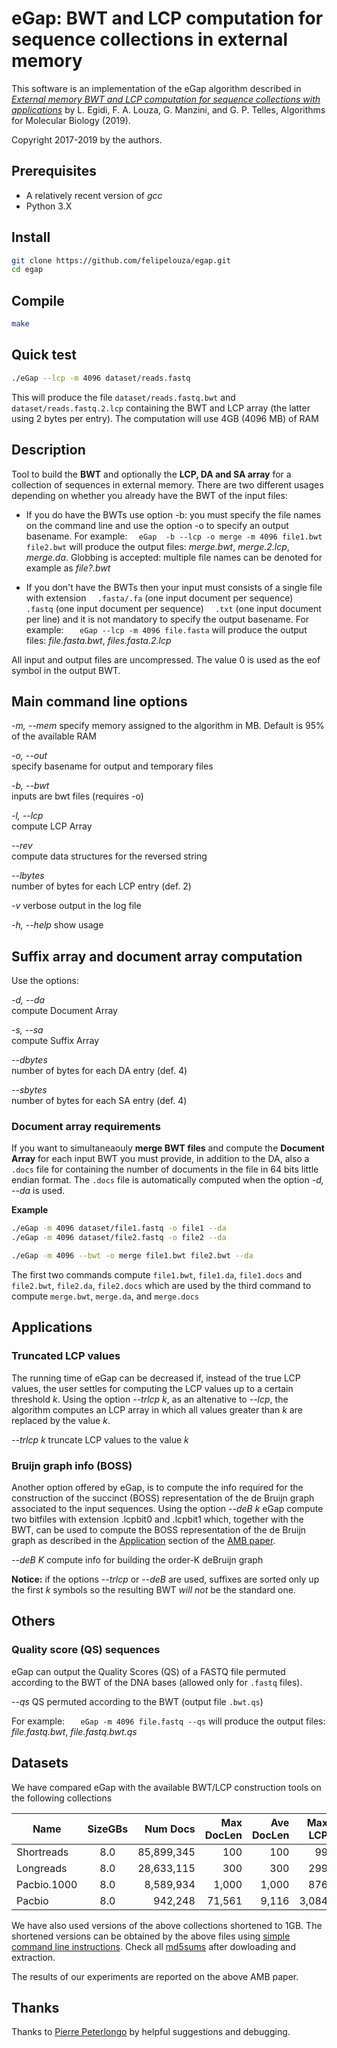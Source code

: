 # eGap: BWT and LCP computation for sequence collections in external memory

This software is an implementation of the eGap algorithm described in 
[*External memory BWT and LCP computation for sequence collections with 
applications*](https://doi.org/10.1186/s13015-019-0140-0) by
L. Egidi, F. A. Louza, G. Manzini, and G. P. Telles, Algorithms for 
Molecular Biology (2019).

Copyright 2017-2019 by the authors. 


## Prerequisites

* A relatively recent version of *gcc*
* Python 3.X


## Install

```sh
git clone https://github.com/felipelouza/egap.git
cd egap
```

## Compile

```sh
make 
```

## Quick test

```sh
./eGap --lcp -m 4096 dataset/reads.fastq
```

This will produce the file `dataset/reads.fastq.bwt` and `dataset/reads.fastq.2.lcp` containing the BWT and LCP array (the latter using 2 bytes per entry). The computation will use 4GB (4096 MB) of RAM


## Description

Tool to build the **BWT** and optionally the **LCP, DA and SA array** for a collection  of sequences in external memory. There are two different usages depending on whether you already have the BWT of the input files:

* If you do have the BWTs use option -b: you must specify the file names on the command line  and use the option -o to specify an output basename. 
For example:
 `  eGap  -b --lcp -o merge -m 4096 file1.bwt file2.bwt`
will produce the output files: *merge.bwt*, *merge.2.lcp*, *merge.da*. Globbing is accepted: multiple file names can be denoted for example as *file?.bwt*
 
* If you don't have the BWTs then your input must consists of a single file with extension 
  `  .fasta/.fa`  (one input document per sequence)
  `  .fastq`      (one input document per sequence)
  `  .txt`        (one input document per line)
and it is not mandatory to specify the output basename. For example:
  `   eGap --lcp -m 4096 file.fasta` 
will produce the output files: *file.fasta.bwt*, *files.fasta.2.lcp*

All input and output files are uncompressed. The value 0 is used as the eof symbol in the output BWT.


## Main command line options

*-m, --mem*
  specify memory assigned to the algorithm in MB. Default is 95% of the available RAM

*-o, --out*        
  specify basename for output and temporary files

*-b, --bwt*          
 inputs are bwt files (requires -o)

*-l, --lcp*          
  compute LCP Array
 
*--rev*      
  compute data structures for the reversed string  
    
*--lbytes*      
  number of bytes for each LCP entry (def. 2)

*-v*
  verbose output in the log file

*-h, --help*
  show usage


## Suffix array and document array computation 

Use the options: 

*-d, --da*          
  compute Document Array
  
*-s, --sa*          
  compute Suffix Array

*--dbytes*      
  number of bytes for each DA entry (def. 4)

*--sbytes*      
  number of bytes for each SA entry (def. 4)

### Document array requirements

If you want to simultaneaouly **merge BWT files** and compute the **Document Array** for each input BWT you must provide, in addition to the DA, also a `.docs` file for containing the number of documents in the file in 64 bits little endian format. The `.docs` file is automatically computed when the option *-d, --da* is used.

**Example**

```sh
./eGap -m 4096 dataset/file1.fastq -o file1 --da
./eGap -m 4096 dataset/file2.fastq -o file2 --da

./eGap -m 4096 --bwt -o merge file1.bwt file2.bwt --da
```

The first two commands compute `file1.bwt`, `file1.da`, `file1.docs` and `file2.bwt`, `file2.da`, `file2.docs` which are used by the third command to compute `merge.bwt`, `merge.da`, and `merge.docs`


## Applications

### Truncated LCP values

The running time of eGap can be decreased if, instead of the true 
LCP values, the user settles for computing the LCP values up to a certain 
threshold *k*. Using the option *--trlcp k*, as an altenative to *--lcp*, 
the algorithm computes an LCP array in which all values greater than *k* are
replaced by the value *k*.

*--trlcp k*
  truncate LCP values to the value *k*

### Bruijn graph info (BOSS)

Another option offered by eGap, is to compute the info required for the
construction of the succinct (BOSS) representation of the de Bruijn graph
associated to the input sequences. 
Using the option *--deB k* eGap compute two bitfiles with extension 
.lcpbit0 and .lcpbit1 which, together with the BWT, can be used to compute 
the BOSS representation of the de Bruijn graph as described in the 
[Application](https://almob.biomedcentral.com/articles/10.1186/s13015-019-0140-0#Sec14)
section of the [AMB paper](https://doi.org/10.1186/s13015-019-0140-0). 

*--deB K*
  compute info for building the order-K deBruijn graph

**Notice:** if the options *--trlcp* or *--deB* are used, suffixes are sorted only up the first *k* symbols so the resulting BWT *will not* be the standard one.

## Others

### Quality score (QS) sequences

eGap can output the Quality Scores (QS) of a FASTQ file permuted according to the BWT of the DNA bases (allowed only for `.fastq` files).

*--qs*
  QS permuted according to the BWT (output file `.bwt.qs`)

For example:
  `   eGap -m 4096 file.fastq --qs` 
will produce the output files: *file.fastq.bwt*, *file.fastq.bwt.qs*


## Datasets


We have compared eGap with the available BWT/LCP construction tools on the following collections


Name         |SizeGBs|Num Docs    |Max DocLen|Ave DocLen|Max LCP| Ave LCP | Download Link
-------------|:-----:|-----------:|---------:|---------:|------:|--------:|-----------
Shortreads   | 8.0   | 85,899,345 | 100      | 100      | 99    | 27.90   | [.tar.gz](https://drive.google.com/open?id=199dUcf-NgCV4WaWTs96siJtibd0GsDM2)
Longreads    | 8.0   | 28,633,115 | 300      | 300      | 299   | 90.28   | [.tar.gz](https://drive.google.com/open?id=1uck1L79ERqkX4G26_-3LYYlGkw0r2Qxe)
Pacbio.1000  | 8.0   | 8,589,934  | 1,000    | 1,000    | 876   | 18.05   | [.tar.gz](https://drive.google.com/open?id=1ehqbYJmRedwiR2iLMYEP1TerkvxhhXZV)
Pacbio       | 8.0   | 942,248    | 71,561   | 9,116    | 3,084 | 18.32   | [.tar.gz](https://drive.google.com/open?id=1JER4Ci1DyZtQERqILNbrebWBXQdVQrW4)


We have also used versions of the above collections shortened to 1GB. The shortened versions can be obtained by the above files using [simple command line instructions](https://drive.google.com/open?id=1rjObN6fzXU_LrOLadCgxQ0bXh5mlTwNq). Check all [md5sums](https://drive.google.com/open?id=1CgoVBpElte6iQ6I1XkvYvi56lHqvq1kK) after dowloading and extraction.

The results of our experiments are reported on the above AMB paper.

## Thanks

Thanks to [Pierre Peterlongo](https://github.com/pierrepeterlongo) by helpful suggestions and debugging.
